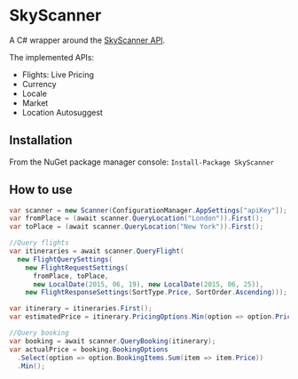 # SkyScanner

A C# wrapper around the [SkyScanner API](http://business.skyscanner.net/portal/en-GB/Documentation/ApiOverview).

The implemented APIs:
* Flights: Live Pricing
* Currency
* Locale
* Market
* Location Autosuggest

## Installation

From the NuGet package manager console: ```Install-Package SkyScanner```

## How to use

```C#
var scanner = new Scanner(ConfigurationManager.AppSettings["apiKey"]);
var fromPlace = (await scanner.QueryLocation("London")).First();
var toPlace = (await scanner.QueryLocation("New York")).First();

//Query flights
var itineraries = await scanner.QueryFlight(
  new FlightQuerySettings(
    new FlightRequestSettings(
      fromPlace, toPlace, 
      new LocalDate(2015, 06, 19), new LocalDate(2015, 06, 25)),
    new FlightResponseSettings(SortType.Price, SortOrder.Ascending)));

var itinerary = itineraries.First();
var estimatedPrice = itinerary.PricingOptions.Min(option => option.Price);

//Query booking
var booking = await scanner.QueryBooking(itinerary);
var actualPrice = booking.BookingOptions
  .Select(option => option.BookingItems.Sum(item => item.Price))
  .Min();
```
